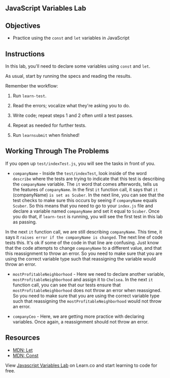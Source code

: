 JavaScript Variables Lab
---

## Objectives

- Practice using the `const` and `let` variables in JavaScript

## Instructions

In this lab, you'll need to declare some variables using `const` and `let`.

As usual, start by running the specs and reading the results.

Remember the workflow:

1. Run `learn-test`.

2. Read the errors; vocalize what they're asking you to do.

3. Write code; repeat steps 1 and 2 often until a test passes.

4. Repeat as needed for further tests.

5. Run `learnsubmit` when finished!


## Working Through The Problems

If you open up `test/indexTest.js`, you will see the tasks in front of you.

+ `companyName` - Inside the `test/indexTest`, look inside of the word `describe` where the tests are trying to indicate that this test is describing the `companyName` variable.  The `it` word that comes afterwords, tells us the features of `companyName`.  In the first `it` function call, it says that `it` (companyName) `is set as Scuber`.  In the next line, you can see that the test checks to make sure this occurs by seeing if `companyName` equals `Scuber`.  So this means that you need to go to your `index.js` file and declare a variable named `companyName` and set it equal to `Scuber`.  Once you do that, if `learn-test` is running, you will see the first test in this lab as passing.  

In the next `it` function call, we are still describing `companyName`.  This time, it says it `raises error if the companyName is changed`. The next line of code tests this.  It's ok if some of the code in that line are confusing.  Just know that the code attempts to change `companyName` to a different value, and that this reassignment to throw an error.  So you need to make sure that you are using the correct variable type such that reassigning the variable would throw an error.

+ `mostProfitableNeighborhood` - Here we need to declare another variable, `mostProfitableNeighborhood` and assign it to `Chelsea`.  In the next `it` function call, you can see that our tests ensure that `mostProfitableNeighborhood` does not throw an error when reassigned.  So you need to make sure that you are using the correct variable type such that reassigning the `mostProfitableNeighborhood` would not throw an error.

+ `companyCeo` - Here, we are getting more practice with declaring variables.  Once again, a reassignment should not throw an error.  

## Resources

- [MDN: Let](https://developer.mozilla.org/en-US/docs/Web/JavaScript/Reference/Statements/let)
- [MDN: Const](https://developer.mozilla.org/en-US/docs/Web/JavaScript/Reference/Statements/const)

<p class='util--hide'>View <a href='https://learn.co/lessons/js-basics-variables-lab'>Javascript Variables Lab</a> on Learn.co and start learning to code for free.</p>
